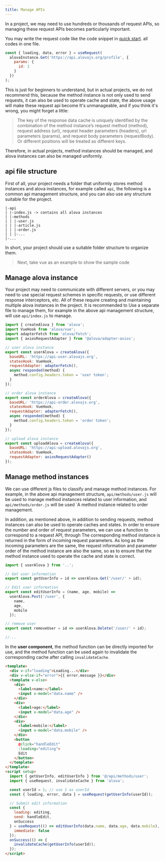 ```yaml
---
title: Manage APIs
---
```


In a project, we may need to use hundreds or thousands of request APIs, so managing these request APIs becomes particularly important.

You may write the request code like the code snippet in [quick start](/tutorial/getting-started/quick-start). all codes in one file.

```javascript
const { loading, data, error } = useRequest(
  alovaInstance.Get('https://api.alovajs.org/profile', {
    params: {
      id: 1
    }
  })
);
```

This is just for beginners to understand, but in actual projects, we do not recommend this, because the method instance is not only used to send requests, it can also be used to operate cache and state, the above usage will make these request api become It's unmanageable, and if you think it's wrong, you might forget a little:

> The key of the response data cache is uniquely identified by the combination of the method instance’s request method (method), request address (url), request header parameters (headers), url parameters (params), and request body parameters (requestBody). Or different positions will be treated as different keys.

Therefore, in actual projects, method instances should be managed, and alova instances can also be managed uniformly.

## api file structure

First of all, your project needs a folder that uniformly stores method instances and alova instances, for example called `api`, the following is a common api management structure, and you can also use any structure suitable for the project.

```
|-api
| |-index.js -> contains all alova instances
| |-methods
| | |-user.js
| | |-article.js
| | |-order.js
| | |-...
|-...
```

In short, your project should use a suitable folder structure to organize them.

> Next, take vue as an example to show the sample code

## Manage alova instance

Your project may need to communicate with different servers, or you may need to use special request schemes in specific requests, or use different response interceptors, etc. All of these require creating and maintaining multiple alova instances in the project. It is recommended to Use a separate file to manage them, for example in the above api management structure, will use `api/index.js` to manage.

```javascript title=api/index.js
import { createAlova } from 'alova';
import VueHook from 'alova/vue';
import adapterFetch from 'alova/fetch';
import { axiosRequestAdapter } from '@alova/adapter-axios';

// user alova instance
export const userAlova = createAlova({
  baseURL: 'https://api-user.alovajs.org',
  statesHook: VueHook,
  requestAdapter: adapterFetch(),
  async responded(method) {
    method.config.headers.token = 'user token';
  }
});

// order alova instance
export const orderAlova = createAlova({
  baseURL: 'https://api-order.alovajs.org',
  statesHook: VueHook,
  requestAdapter: adapterFetch(),
  async responded(method) {
    method.config.headers.token = 'order token';
  }
});

// upload alova instance
export const uploadAlova = createAlova({
  baseURL: 'https://api-upload.alovajs.org',
  statesHook: VueHook,
  requestAdapter: axiosRequestAdapter()
});
```

## Manage method instances

We can use different js files to classify and manage method instances. For example, in the above api management structure, `api/methods/user.js` will be used to manage method instances related to user information, and `api/methods/order.js` will be used `A method instance related to order management.

In addition, as mentioned above, in addition to sending requests, method instances can also be used to operate caches and states. In order to ensure the number and order of request parameters, we can use a function to correspond to a request API, through The corresponding method instance is returned in the form of incoming request parameters. As long as the incoming parameters are the same, the request information and parameter order of the method instance are also the same, so as to ensure that the method instance used to operate the cache and state is correct.

```javascript title=api/methods/user.js
import { userAlova } from '..';

// Get user information
export const getUserInfo = id => userAlova.Get('/user/' + id);

// Edit user information
export const editUserInfo = (name, age, mobile) =>
  userAlova.Post('/user', {
    name,
    age,
    mobile
  });

// remove user
export const removeUser = id => userAlova.Delete('/user/' + id);

//...
```

In the **user component**, the method function can be directly imported for use, and the method function can be used again to invalidate the corresponding cache after calling `invalidateCache`.

```html title=views/user.vue
<template>
  <div v-if="loading">Loading...</div>
  <div v-else-if="error">{{ error.message }}</div>
  <template v-else>
    <div>
      <label>name:</label>
      <input v-model="data.name" />
    </div>
    <div>
      <label>age:</label>
      <input v-model="data.age" />
    </div>
    <div>
      <label>mobile:</label>
      <input v-model="data.mobile" />
    </div>
    <button
      @click="handleEdit"
      :loading="editing">
      Edit
    </button>
  </template>
</template>
<script setup>
  import { getUserInfo, editUserInfo } from '@/api/methods/user';
  import { useRequest, invalidateCache } from 'alova';

  const userId = 1; // use 1 as userId
  const { loading, error, data } = useRequest(getUserInfo(userId));

  // Submit edit information
  const {
    loading: editing,
    send: handleEdit,
    onSuccess
  } = useRequest(() => editUserInfo(data.name, data.age, data.mobile), {
    immediate: false
  });
  onSuccess(() => {
    invalidateCache(getUserInfo(userId));
  });
</script>
```
